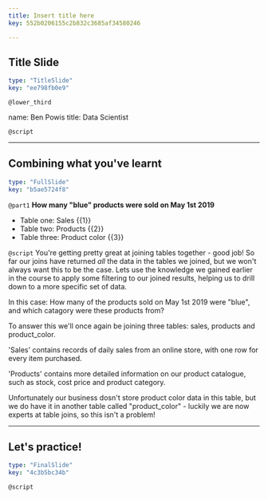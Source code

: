 ```yaml
---
title: Insert title here
key: 552b0206155c2b832c3685af34580246

---
```

## Title Slide

```yaml
type: "TitleSlide"
key: "ee798fb0e9"
```

`@lower_third`

name: Ben Powis
title: Data Scientist


`@script`



---
## Combining what you've learnt

```yaml
type: "FullSlide"
key: "b5ae5724f8"
```

`@part1`
**How many "blue" products were sold on May 1st 2019**

- Table one: Sales {{1}}
- Table two: Products {{2}}
- Table three: Product color {{3}}


`@script`
You're getting pretty great at joining tables together - good job! So far our joins have returned *all* the data in the tables we joined, but we won't always want this to be the case. Lets use the knowledge we gained earlier in the course to apply some filtering to our joined results, helping us to drill down to a more specific set of data. 

In this case: How many of the products sold on May 1st 2019 were "blue", and which catagory were these products from?

To answer this we'll once again be joining three tables: sales, products and product_color. 

'Sales' contains records of daily sales from an online store, with one row for every item purchased.

'Products' contains more detailed information on our product catalogue, such as stock, cost price and product category.

Unfortunately our business dosn't store product color data in this table, but we do have it in another table called "product_color" - luckily we are now experts at table joins, so this isn't a problem!


---
## Let's practice!

```yaml
type: "FinalSlide"
key: "4c3b5bc34b"
```

`@script`


